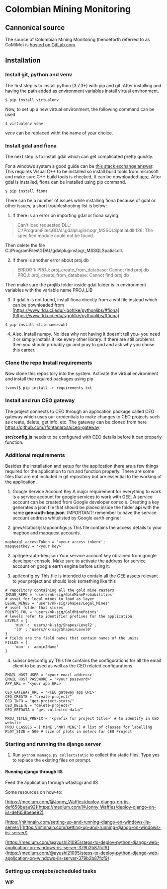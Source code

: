 # Colombian Mining Monitoring

## Cannonical source
The source of Colombian Mining Monitoring (henceforth referred to as CoMiMo) is [hosted on GitLab.com](https://gitlab.com/sig-gis/gold-mine-watch).

## Installation
### Install git, python and venv
The first step is to install python (3.7.3+) with pip and git. After installing and having the path added as environment variables install virtual environment.
```
$ pip install virtualenv
```
Now, to set up a new virtual environment, the following command can be used
```
$ virtualenv venv
```
*venv* can be replaced witht the name of your choice.

### Install gdal and fiona
The next step is to install  gdal which can get complicated pretty quickly.  

For a windows system a good guide can be [this stack exchange answer](https://gis.stackexchange.com/questions/44958/gdal-importerror-in-python-on-windows). This requires Visual C++ to be installed so install build tools from microsoft and make sure C++ build tools is checked. It can be downloaded [here](https://www.scivision.dev/python-windows-visual-c-14-required/). After gdal is installed, fiona can be installed using pip command.
```
$ pip install fiona
```
There can be a number of issues while installing fiona because of gdal or  other issues, a short troubleshooting list is below:
1. If there is an error on importing gdal or fiona saying
> Can't load requested DLL: C:\ProgramFiles\GDAL\gdalplugins\ogr_MSSQLSpatial.dll
126: The specified module could not be found.

Then delete the file C:\ProgramFiles\GDAL\gdalplugins\ogr_MSSQLSpatial.dll.

2. If there is another error about proj.db
> ERROR 1: PROJ: proj_create_from_database: Cannot find proj.db
PROJ: proj_create_from_database: Cannot find proj.db

Then make sure the projlib folder inside gdal folder is in environment variables with the variable name PROJ_LIB

3. If gdal.h is not found, install fiona directly from a whl file instead which can be downloaded from [https://www.lfd.uci.edu/~gohlke/pythonlibs/#fiona](https://www.lfd.uci.edu/~gohlke/pythonlibs/#fiona) .
```
$ pip install <filename>.whl
```
4. Also, install numpy. No idea why not having it doesn’t tell you- you need it or simply installs it like every other library.
If there are still problems then you should probably go and pray to god and ask why you chose this career.

### Clone the repo Install requirements
Now clone this repository into the system. Activate the virtual environment and install the required packages using pip
```
(venv)$ pip install -r requirements.txt
```
### Install and run CEO gateway
The project connects to CEO through an application package called CEO gateway which uses our credentials to make changes to CEO projects such as create, delete, get info, etc. 
The gateway can be cloned from here
https://github.com/rfontanarosa/ceo-gateway

**src/config.js** needs to be configured with CEO details before it can properly function.

### Additional requirements
Besides the installation and setup for the application there are a few things required for the application to run and function properly. There are some files that are not included in git repository but are essential to the working of the application.

 1. Google Service Account Key
A major requirement for everything to work is a service account for google services to work with GEE. A service account can be created from Google developer console. Creating a key generates a json file that should be placed inside the folder **api** with the name **gee-auth-key.json**. 
IMPORTANT! remember to have the service account address whitelisted by Google earth engine!

 2. gmw/statics/js/appconfigs.js
This file contains the access details to your mapbox and mapquest accounts.
```
mapboxgl.accessToken = '<your access token>';
mapquestkey = '<your key>'
```
2. api/gee-auth-key.json
Your service account key obrained from google developer console. Make sure to activate the address for service account on google earth engine before using it. 

3. api/config.py
This file is intended to contain all the GEE assets relevant to your project and should look something like this
```
# repository containing all the gold mine rasters
IMAGE_REPO = 'users/nk-sig/GoldMineProbabilities'
# asset for legal mines to load as layer
LEGAL_MINES = 'users/nk-sig/Shapes/Legal_Mines'
# asset folder that stores 
POINTS_FOL = 'users/nk-sig/GoldMinePoints'
# levels refer to identifier prefixes for the application
LEVELS = {
    'mun' : 'users/nk-sig/Shapes/Level2',
    'l0' : 'users/nk-sig/Shapes/Level0'
}
# fields are the field names that contain names of the units
FIELDS = {
    'mun' : 'admin2Name'
}
```
4. subscribe/config.py
This file contains the configurations for all the email client to be used as well as the CEO related configurations.
```
EMAIL_HOST_USER = '<your email address>'
EMAIL_HOST_PASSWORD = '<your password>'
APP_URL = '<your app URL>'

CEO_GATEWAY_URL = '<CEO gateway app URL>'
CEO_CREATE = "create-project/"
CEO_INFO = "get-project-stats/"
CEO_DELETE = "delete-project/"
CEO_GETDATA = "get-collected-data/"

PROJ_TITLE_PREFIX = '<prefix for project title>' # to identify in CEO website
PROJ_CLASSES = ['MINE','NOT MINE'] # list of classes for labelling
PLOT_SIZE = 500 # size of plots in meters for CEO Project
```
### Starting and running the django server
1. Run `python manage.py collectstatic` to collect the static files. Type yes to replace the existing files on prompt.

#### Running django through IIS
Feed the application through wfastcgi and IIS

Some resources on how-to:

[https://medium.com/@Jonny_Waffles/deploy-django-on-iis-def658beae92](https://medium.com/@Jonny_Waffles/deploy-django-on-iis-def658beae92)

[https://nitinnain.com/setting-up-and-running-django-on-windows-iis-server/](https://nitinnain.com/setting-up-and-running-django-on-windows-iis-server/)

[https://medium.com/@ayushi21095/steps-to-deploy-python-django-web-application-on-windows-iis-server-379b2b87fcf9](https://medium.com/@ayushi21095/steps-to-deploy-python-django-web-application-on-windows-iis-server-379b2b87fcf9)

### Setting up cronjobs/scheduled tasks
**WIP**